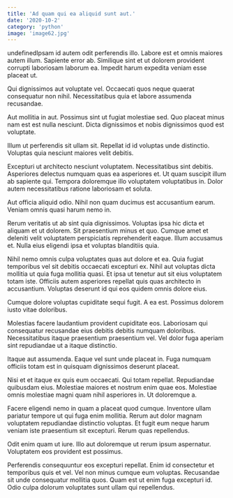 ```yaml
---
title: 'Ad quam qui ea aliquid sunt aut.'
date: '2020-10-2'
category: 'python'
image: 'image62.jpg'
---
```


undefinedIpsam id autem odit perferendis illo. Labore est et omnis maiores autem illum. Sapiente error ab. Similique sint et ut dolorem provident corrupti laboriosam laborum ea. Impedit harum expedita veniam esse placeat ut.
 Qui dignissimos aut voluptate vel. Occaecati quos neque quaerat consequatur non nihil. Necessitatibus quia et labore assumenda recusandae.
 Aut mollitia in aut. Possimus sint ut fugiat molestiae sed. Quo placeat minus nam est est nulla nesciunt. Dicta dignissimos et nobis dignissimos quod est voluptate.

Illum ut perferendis sit ullam sit. Repellat id id voluptas unde distinctio. Voluptas quia nesciunt maiores velit debitis.
 Excepturi ut architecto nesciunt voluptatem. Necessitatibus sint debitis. Asperiores delectus numquam quas ea asperiores et. Ut quam suscipit illum ab sapiente qui. Tempora doloremque illo voluptatem voluptatibus in. Dolor autem necessitatibus ratione laboriosam et soluta.
 Aut officia aliquid odio. Nihil non quam ducimus est accusantium earum. Veniam omnis quasi harum nemo in.

Rerum veritatis ut ab sint quia dignissimos. Voluptas ipsa hic dicta et aliquam et ut dolorem. Sit praesentium minus et quo. Cumque amet et deleniti velit voluptatem perspiciatis reprehenderit eaque. Illum accusamus et. Nulla eius eligendi ipsa et voluptas blanditiis quia.
 Nihil nemo omnis culpa voluptates quas aut dolore et ea. Quia fugiat temporibus vel sit debitis occaecati excepturi ex. Nihil aut voluptas dicta mollitia ut quia fuga mollitia quasi. Et ipsa ut tenetur aut sit eius voluptatem totam iste. Officiis autem asperiores repellat quis quas architecto in accusantium. Voluptas deserunt id qui eos quidem omnis dolore eius.
 Cumque dolore voluptas cupiditate sequi fugit. A ea est. Possimus dolorem iusto vitae doloribus.

Molestias facere laudantium provident cupiditate eos. Laboriosam qui consequatur recusandae eius debitis debitis numquam doloribus. Necessitatibus itaque praesentium praesentium vel. Vel dolor fuga aperiam sint repudiandae ut a itaque distinctio.
 Itaque aut assumenda. Eaque vel sunt unde placeat in. Fuga numquam officiis totam est in quisquam dignissimos deserunt placeat.
 Nisi et et itaque ex quis eum occaecati. Qui totam repellat. Repudiandae quibusdam eius. Molestiae maiores et nostrum enim quae eos. Molestiae omnis molestiae magni quam nihil asperiores in. Ut doloremque a.

Facere eligendi nemo in quam a placeat quod cumque. Inventore ullam pariatur tempore ut qui fuga enim mollitia. Rerum aut dolor magnam voluptatem repudiandae distinctio voluptas. Et fugit eum neque harum veniam iste praesentium sit excepturi. Rerum quas repellendus.
 Odit enim quam ut iure. Illo aut doloremque ut rerum ipsum aspernatur. Voluptatem eos provident est possimus.
 Perferendis consequuntur eos excepturi repellat. Enim id consectetur et temporibus quis et vel. Vel non minus cumque eum voluptas. Recusandae sit unde consequatur mollitia quos. Quam est ut enim fuga excepturi id. Odio culpa dolorum voluptates sunt ullam qui repellendus.


